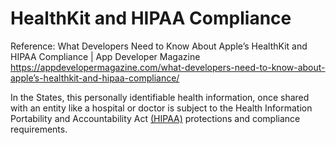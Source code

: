 # HealthKit and HIPAA Compliance

Reference: What Developers Need to Know About Apple’s HealthKit and HIPAA Compliance | App Developer Magazine 
https://appdevelopermagazine.com/what-developers-need-to-know-about-apple’s-healthkit-and-hipaa-compliance/

In the States, this personally identifiable health information, once shared with an entity like a hospital or doctor is subject to the Health Information Portability and Accountability Act [(HIPAA)](https://www.hhs.gov/hipaa/index.html) protections and compliance requirements. 
